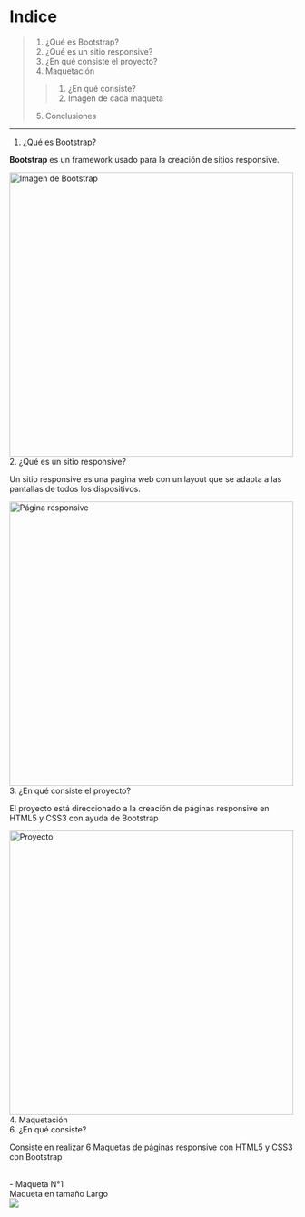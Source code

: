 # Indice
> 1. ¿Qué es Bootstrap?
> 2. ¿Qué es un sitio responsive?
> 3. ¿En qué consiste el proyecto?
> 4. Maquetación
>> 1. ¿En qué consiste?
>> 2. Imagen de cada maqueta
> 5. Conclusiones
----
1. ¿Qué es Bootstrap?
<p> <b> Bootstrap </b> es un framework usado para la creación de sitios responsive.</p>
<img src="https://s3-us-west-2.amazonaws.com/devcodepro/media/blog/que-es-bootstrap.png" alt="Imagen de Bootstrap" width="500px" heigth="auto">
<br />
2. ¿Qué es un sitio responsive?
<p> Un sitio responsive es una pagina web con un layout que se adapta a las pantallas de todos los dispositivos. </p>
<img src="https://encrypted-tbn0.gstatic.com/images?q=tbn:ANd9GcToS8jnzPZ6MAUIjDWUGRh92ZySt4TZABT6HA&usqp=CAU" alt="Página responsive" width="500px" heigth="auto">
<br />
3. ¿En qué consiste el proyecto?
<p> El proyecto está direccionado a la creación de páginas responsive en HTML5 y CSS3 con ayuda de Bootstrap </p>
<img src="https://encrypted-tbn0.gstatic.com/images?q=tbn:ANd9GcSwrmlEqMmGZUvo-Av4wb-wG6famkrCZwLxUw&usqp=CAU" alt="Proyecto" width="500px" heigth="auto">
<br />
4. Maquetación
<br />
6. ¿En qué consiste? 
<p> Consiste en realizar 6 Maquetas de páginas responsive con HTML5 y CSS3 con Bootstrap</p>
<br />
- Maqueta N°1
<br />
Maqueta en tamaño Largo
<br />
<img src="https://user-images.githubusercontent.com/102183213/159593255-0a48e821-5f20-4008-926b-033b12fd4e2e.png">
